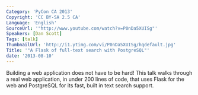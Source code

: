 ```yaml
---
Category: 'PyCon CA 2013'
Copyright: 'CC BY-SA 2.5 CA'
Language: 'English'
SourceUrl: '"http://www.youtube.com/watch?v=P0nDa5XUISg"'
Speakers: [Dan Scott]
Tags: [talk]
ThumbnailUrl: 'http://i1.ytimg.com/vi/P0nDa5XUISg/hqdefault.jpg'
Title: '"A Flask of full-text search with PostgreSQL"'
date: '2013-08-10'
---
```

Building a web application does not have to be hard! This talk walks through a real web application, in under 200 lines of code, that uses Flask for the web and PostgreSQL for its fast, built in text search support.
